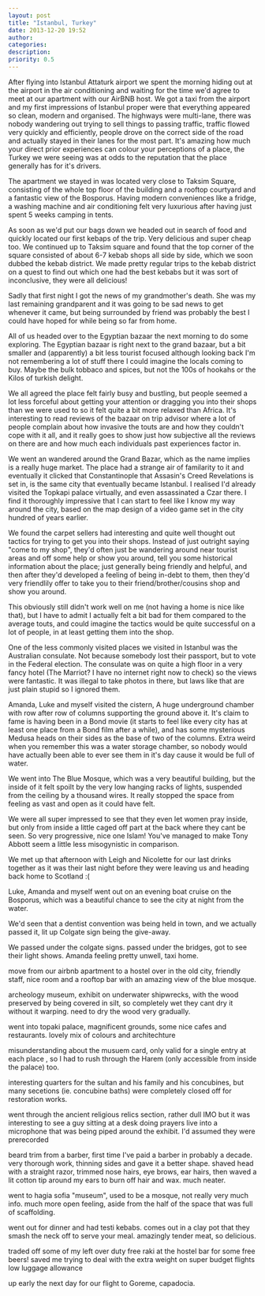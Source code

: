 ```yaml
---
layout: post
title: "Istanbul, Turkey"
date: 2013-12-20 19:52
author: 
categories: 
description: 
priority: 0.5
---
```


After flying into Istanbul Attaturk airport we spent the morning hiding out at
the airport in the air conditioning and waiting for the time we'd agree to meet
at our apartment with our AirBNB host. We got a taxi from the airport and my
first impressions of Istanbul proper were that everything appeared so clean,
modern and organised. The highways were multi-lane, there was nobody wandering
out trying to sell things to passing traffic, traffic flowed very quickly and
efficiently, people drove on the correct side of the road and actually stayed in
their lanes for the most part. It's amazing how much your direct prior
experiences can colour your perceptions of a place, the Turkey we were seeing
was at odds to the reputation that the place generally has for it's drivers.

The apartment we stayed in was located very close to Taksim Square, consisting
of the whole top floor of the building and a rooftop courtyard and a fantastic
view of the Bosporus. Having modern conveniences like a fridge, a washing
machine and air conditioning felt very luxurious after having just spent 5 weeks
camping in tents.

As soon as we'd put our bags down we headed out in search of food and quickly
located our first kebaps of the trip. Very delicious and super cheap too. We
continued up to Taksim square and found that the top corner of the square
consisted of about 6-7 kebab shops all side by side, which we soon dubbed the
kebab district. We made pretty regular trips to the kebab district on a quest to
find out which one had the best kebabs but it was sort of inconclusive, they
were all delicious!

Sadly that first night I got the news of my grandmother's death. She was my last
remaining grandparent and it was going to be sad news to get whenever it came,
but being surrounded by friend was probably the best I could have hoped for
while being so far from home.

All of us headed over to the Egyptian bazaar the next morning to do some
exploring. The Egyptian bazaar is right next to the grand bazaar, but a bit
smaller and (apparently) a bit less tourist focused although looking back I'm
not remembering a lot of stuff there I could imagine the locals coming to buy.
Maybe the bulk tobbaco and spices, but not the 100s of hookahs or the Kilos of
turkish delight.

We all agreed the place felt fairly busy and bustling, but people seemed a lot
less forceful about getting your attention or dragging you into their shops than
we were used to so it felt quite a bit more relaxed than Africa. It's
interesting to read reviews of the bazaar on trip advisor where a lot of people
complain about how invasive the touts are and how they couldn't cope with it
all, and it really goes to show just how subjective all the reviews on there are
and how much each individuals past experiences factor in.

We went an wandered around the Grand Bazar, which as the name implies is a
really huge market. The place had a strange air of familarity to it and
eventually it clicked that Constantinople that Assasin's Creed Revelations is
set in, is the same city that eventually became Istanbul. I realised I'd already
visited the Topkapi palace virtually, and even assassinated a Czar there. I find
it thoroughly impressive that I can start to feel like I know my way around the
city, based on the map design of a video game set in the city hundred of years
earlier.

We found the carpet sellers had interesting and quite well thought out tactics
for trying to get you into their shops. Instead of just outright saying "come to
my shop", they'd often just be wandering around near tourist areas and off some
help or show you around, tell you some historical information about the place;
just generally being friendly and helpful, and then after they'd developed a
feeling of being in-debt to them, then they'd very friendlily offer to take you
to their friend/brother/cousins shop and show you around.

This obviously still didn't work well on me (not having a home is nice like
that), but I have to admit I actually felt a bit bad for them compared to the
average touts, and could imagine the tactics would be quite successful on a lot
of people, in at least getting them into the shop.

One of the less commonly visited places we visited in Istanbul was the
Australian consulate. Not because somebody lost their passport, but to vote in
the Federal election. The consulate was on quite a high floor in a very fancy
hotel (The Marriot? I have no internet right now to check) so the views were
fantastic. It was illegal to take photos in there, but laws like that are just
plain stupid so I ignored them.

Amanda, Luke and myself visited the cistern, A huge underground chamber with row
after row of columns supporting the ground above it. It's claim to fame is
having been in a Bond movie (it starts to feel like every city has at least one
place from a Bond film after a while), and has some mysterious Medusa heads on
their sides as the base of two of the columns. Extra weird when you remember
this was a water storage chamber, so nobody would have actually been able to
ever see them in it's day cause it would be full of water.

We went into The Blue Mosque, which was a very beautiful building, but the
inside of it felt spoilt by the very low hanging racks of lights, suspended from
the ceiling by a thousand wires. It really stopped the space from feeling as
vast and open as it could have felt.

We were all super impressed to see that they even let women pray inside, but
only from inside a little caged off part at the back where they cant be seen. So
very progressive, nice one Islam! You've managed to make Tony Abbott seem a little
less misogynistic in comparison.

We met up that afternoon with Leigh and Nicolette for our last drinks together
as it was their last night before they were leaving us and heading back home to
Scotland :(

Luke, Amanda and myself went out on an evening boat cruise on the Bosporus, which was a beautiful chance to see the city at night from the water.

We'd seen that a dentist convention was being held in town, and we actually passed it, lit up Colgate sign being the give-away.

We passed under the 
colgate signs. passed under the bridges, got to see their light shows. Amanda
feeling pretty unwell, taxi home.


move from our airbnb apartment to a hostel over in the old city, friendly staff,
nice room and a rooftop bar with an amazing view of the blue mosque.

archeology museum, exhibit on underwater shipwrecks, with the wood preserved by
being covered in silt, so completely wet they cant dry it without it warping.
need to dry the wood very gradually.


went into topaki palace, magnificent grounds, some nice cafes and restaurants.
lovely mix of colours and architechture

misunderstanding about the musuem card, only valid for a single entry at each
place , so I had to rush through the Harem (only accessible from inside the
palace) too.

interesting quarters for the sultan and his family and his concubines, but many
secetions (ie. concubine baths) were completely closed off for restoration
works.



went through the ancient religious relics section, rather dull IMO but it was
interesting to see a guy sitting at a desk doing prayers live into a microphone
that was being piped around the exhibit. I'd assumed they were prerecorded

beard trim from a barber, first time I've paid a barber in probably a decade.
very thorough work, thinning sides and gave it a better shape. shaved head with
a straight razor, trimmed nose hairs, eye brows, ear hairs, then waved a lit
cotton tip around my ears to burn off hair and wax. much neater.

went to hagia sofia "museum", used to be a mosque, not really very much info.
much more open feeling, aside from the half of the space that was full of
scaffolding.

went out for dinner and had testi kebabs. comes out in a clay pot that they
smash the neck off to serve your meal. amazingly tender meat, so delicious.

traded off some of my left over duty free raki at the hostel bar for some free
beers! saved me trying to deal with the extra weight on super budget flights low
luggage allowance


up early the next day for our flight to Goreme, capadocia.
